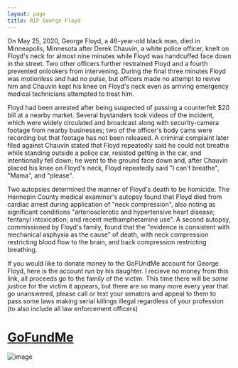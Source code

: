 ```yaml
---
layout: page
title: RIP George Floyd
---
```

On May 25, 2020, George Floyd, a 46-year-old black man, died in Minneapolis, Minnesota after Derek Chauvin, a white police officer, knelt on Floyd's neck for almost nine minutes while Floyd was handcuffed face down in the street. Two other officers further restrained Floyd and a fourth prevented onlookers from intervening. During the final three minutes Floyd was motionless and had no pulse, but officers made no attempt to revive him and Chauvin kept his knee on Floyd's neck even as arriving emergency medical technicians attempted to treat him.

Floyd had been arrested after being suspected of passing a counterfeit $20 bill at a nearby market. Several bystanders took videos of the incident, which were widely circulated and broadcast along with security-camera footage from nearby businesses; two of the officer's body cams were recording but that footage has not been released. A criminal complaint later filed against Chauvin stated that Floyd repeatedly said he could not breathe while standing outside a police car, resisted getting in the car, and intentionally fell down; he went to the ground face down and, after Chauvin placed his knee on Floyd's neck, Floyd repeatedly said "I can't breathe", "Mama", and "please".

Two autopsies determined the manner of Floyd's death to be homicide. The Hennepin County medical examiner's autopsy found that Floyd died from cardiac arrest during application of "neck compression", also noting as significant conditions "arteriosclerotic and hypertensive heart disease; fentanyl intoxication; and recent methamphetamine use". A second autopsy, commissioned by Floyd's family, found that the "evidence is consistent with mechanical asphyxia as the cause" of death, with neck compression restricting blood flow to the brain, and back compression restricting breathing.  
  
If you would like to donate money to the GoFUndMe account for George Floyd, here is the account run by his daughter. I recieve no money from this link, all proceeds go to the family of the victim. This time there will be *some* justice for the victim it appears, but there are so many more every year that go unanswered, please call or text your senators and appeal to them to pass some laws making serial killings illegal regardless of your profession (to also include all law enforcement officers)
     
# [GoFundMe](https://www.gofundme.com/f/georgefloyd)  
  
![image](https://specials-images.forbesimg.com/imageserve/1216152845/960x0.jpg?fit=scale)